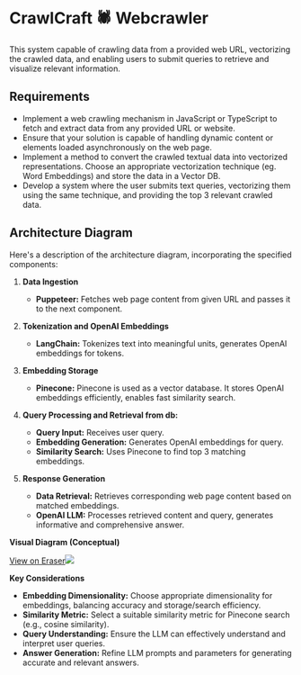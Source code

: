 # CrawlCraft :spider: Webcrawler
This system capable of crawling data from a provided web URL,
vectorizing the crawled data, and enabling users to submit queries to retrieve and visualize
relevant information.

## Requirements
* Implement a web crawling mechanism in JavaScript or TypeScript to fetch and
extract data from any provided URL or website.
* Ensure that your solution is capable of handling dynamic content or elements
loaded asynchronously on the web page.
* Implement a method to convert the crawled textual data into vectorized
representations. Choose an appropriate vectorization technique (eg. Word
Embeddings) and store the data in a Vector DB.
* Develop a system where the user submits text queries, vectorizing them using
the same technique, and providing the top 3 relevant crawled data.

## Architecture Diagram

Here's a description of the architecture diagram, incorporating the specified components:
1.  **Data Ingestion**
    
    -   **Puppeteer:** Fetches web page content from given URL and passes it to the next component.
    
3.  **Tokenization and OpenAI Embeddings**
    
    -   **LangChain:** Tokenizes text into meaningful units, generates OpenAI embeddings for tokens.
    
5.  **Embedding Storage**
    
    -   **Pinecone:** Pinecone is used as a vector database. It stores OpenAI embeddings efficiently, enables fast similarity search.
    
7.  **Query Processing and Retrieval from db:**
    
    -   **Query Input:** Receives user query.
    -   **Embedding Generation:** Generates OpenAI embeddings for query.
    -   **Similarity Search:** Uses Pinecone to find top 3 matching embeddings.
    
9.  **Response Generation**
    
    -   **Data Retrieval:** Retrieves corresponding web page content based on matched embeddings.
    -   **OpenAI LLM:** Processes retrieved content and query, generates informative and comprehensive answer.
    

**Visual Diagram (Conceptual)**

[View on Eraser![](https://app.eraser.io/workspace/1XPo5y3hUOEtLZTNkvx4/preview)](https://app.eraser.io/workspace/1XPo5y3hUOEtLZTNkvx4)

**Key Considerations**

-   **Embedding Dimensionality:** Choose appropriate dimensionality for embeddings, balancing accuracy and storage/search efficiency.
-   **Similarity Metric:** Select a suitable similarity metric for Pinecone search (e.g., cosine similarity).
-   **Query Understanding:** Ensure the LLM can effectively understand and interpret user queries.
-   **Answer Generation:** Refine LLM prompts and parameters for generating accurate and relevant answers.